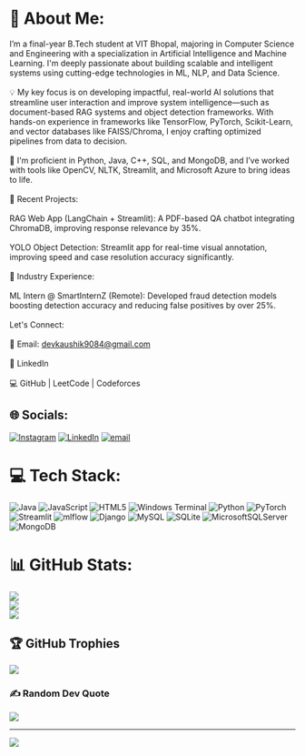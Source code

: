 # 💫 About Me:
I’m a final-year B.Tech student at VIT Bhopal, majoring in Computer Science and Engineering with a specialization in Artificial Intelligence and Machine Learning. I'm deeply passionate about building scalable and intelligent systems using cutting-edge technologies in ML, NLP, and Data Science.<br><br>💡 My key focus is on developing impactful, real-world AI solutions that streamline user interaction and improve system intelligence—such as document-based RAG systems and object detection frameworks. With hands-on experience in frameworks like TensorFlow, PyTorch, Scikit-Learn, and vector databases like FAISS/Chroma, I enjoy crafting optimized pipelines from data to decision.<br><br>🧠 I'm proficient in Python, Java, C++, SQL, and MongoDB, and I’ve worked with tools like OpenCV, NLTK, Streamlit, and Microsoft Azure to bring ideas to life.<br><br>🚀 Recent Projects:<br><br>RAG Web App (LangChain + Streamlit): A PDF-based QA chatbot integrating ChromaDB, improving response relevance by 35%.<br><br>YOLO Object Detection: Streamlit app for real-time visual annotation, improving speed and case resolution accuracy significantly.<br><br>💼 Industry Experience:<br><br>ML Intern @ SmartInternZ (Remote): Developed fraud detection models boosting detection accuracy and reducing false positives by over 25%.<br><br> Let's Connect:<br><br>📧 Email: devkaushik9084@gmail.com<br><br>💼 LinkedIn<br><br>💻 GitHub | LeetCode | Codeforces


## 🌐 Socials:
[![Instagram](https://img.shields.io/badge/Instagram-%23E4405F.svg?logo=Instagram&logoColor=white)](https://instagram.com/dev_kaushik__) [![LinkedIn](https://img.shields.io/badge/LinkedIn-%230077B5.svg?logo=linkedin&logoColor=white)](https://linkedin.com/in/https://www.linkedin.com/in/dev-kaushik-9b7865245/) [![email](https://img.shields.io/badge/Email-D14836?logo=gmail&logoColor=white)](mailto:devkaushik9084@gmail.com) 

# 💻 Tech Stack:
![Java](https://img.shields.io/badge/java-%23ED8B00.svg?style=for-the-badge&logo=openjdk&logoColor=white) ![JavaScript](https://img.shields.io/badge/javascript-%23323330.svg?style=for-the-badge&logo=javascript&logoColor=%23F7DF1E) ![HTML5](https://img.shields.io/badge/html5-%23E34F26.svg?style=for-the-badge&logo=html5&logoColor=white) ![Windows Terminal](https://img.shields.io/badge/Windows%20Terminal-%234D4D4D.svg?style=for-the-badge&logo=windows-terminal&logoColor=white) ![Python](https://img.shields.io/badge/python-3670A0?style=for-the-badge&logo=python&logoColor=ffdd54) ![PyTorch](https://img.shields.io/badge/PyTorch-%23EE4C2C.svg?style=for-the-badge&logo=PyTorch&logoColor=white) ![Streamlit](https://img.shields.io/badge/Streamlit-%23FE4B4B.svg?style=for-the-badge&logo=streamlit&logoColor=white) ![mlflow](https://img.shields.io/badge/mlflow-%23d9ead3.svg?style=for-the-badge&logo=numpy&logoColor=blue) ![Django](https://img.shields.io/badge/django-%23092E20.svg?style=for-the-badge&logo=django&logoColor=white) ![MySQL](https://img.shields.io/badge/mysql-4479A1.svg?style=for-the-badge&logo=mysql&logoColor=white) ![SQLite](https://img.shields.io/badge/sqlite-%2307405e.svg?style=for-the-badge&logo=sqlite&logoColor=white) ![MicrosoftSQLServer](https://img.shields.io/badge/Microsoft%20SQL%20Server-CC2927?style=for-the-badge&logo=microsoft%20sql%20server&logoColor=white) ![MongoDB](https://img.shields.io/badge/MongoDB-%234ea94b.svg?style=for-the-badge&logo=mongodb&logoColor=white)
# 📊 GitHub Stats:
![](https://github-readme-stats.vercel.app/api?username=devkaushik2003&theme=dark&hide_border=false&include_all_commits=true&count_private=true)<br/>
![](https://nirzak-streak-stats.vercel.app/?user=devkaushik2003&theme=dark&hide_border=false)<br/>
![](https://github-readme-stats.vercel.app/api/top-langs/?username=devkaushik2003&theme=dark&hide_border=false&include_all_commits=true&count_private=true&layout=compact)

## 🏆 GitHub Trophies
![](https://github-profile-trophy.vercel.app/?username=devkaushik2003&theme=radical&no-frame=false&no-bg=true&margin-w=4)

### ✍️ Random Dev Quote
![](https://quotes-github-readme.vercel.app/api?type=horizontal&theme=radical)

---
[![](https://visitcount.itsvg.in/api?id=devkaushik2003&icon=0&color=0)](https://visitcount.itsvg.in)

<!-- Proudly created with GPRM ( https://gprm.itsvg.in ) -->
